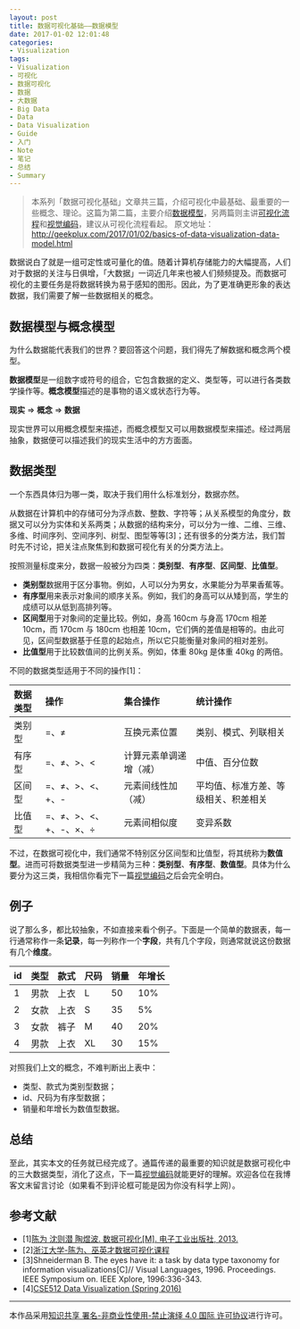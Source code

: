 ```yaml
---
layout: post
title: 数据可视化基础——数据模型
date: 2017-01-02 12:01:48
categories:
- Visualization
tags:
- Visualization
- 可视化
- 数据可视化
- 数据
- 大数据
- Big Data
- Data
- Data Visualization
- Guide
- 入门
- Note
- 笔记
- 总结
- Summary
---
```




> 本系列「数据可视化基础」文章共三篇，介绍可视化中最基础、最重要的一些概念、理论。这篇为第二篇，主要介绍[数据模型](http://geekplux.com/2017/01/02/basics-of-data-visualization-data-model.html)，另两篇则主讲[可视化流程](http://geekplux.com/2017/01/01/basics-of-data-visualization-the-process-model.html)和[视觉编码](http://geekplux.com/2017/01/03/basics-of-data-visualization-visual-encoding-principles.html)，建议从可视化流程看起。
> 原文地址：http://geekplux.com/2017/01/02/basics-of-data-visualization-data-model.html


数据说白了就是一组可定性或可量化的值。随着计算机存储能力的大幅提高，人们对于数据的关注与日俱增，「大数据」一词近几年来也被人们频频提及。而数据可视化的主要任务是将数据转换为易于感知的图形。因此，为了更准确更形象的表达数据，我们需要了解一些数据相关的概念。


## 数据模型与概念模型

为什么数据能代表我们的世界？要回答这个问题，我们得先了解数据和概念两个模型。

**数据模型**是一组数字或符号的组合，它包含数据的定义、类型等，可以进行各类数学操作等。**概念模型**描述的是事物的语义或状态行为等。

**现实** => **概念** => **数据**

现实世界可以用概念模型来描述，而概念模型又可以用数据模型来描述。经过两层抽象，数据便可以描述我们的现实生活中的方方面面。


## 数据类型

一个东西具体归为哪一类，取决于我们用什么标准划分，数据亦然。

从数据在计算机中的存储可分为浮点数、整数、字符等；从关系模型的角度分，数据又可以分为实体和关系两类；从数据的结构来分，可以分为一维、二维、三维、多维、时间序列、空间序列、树型、图型等等[3]；还有很多的分类方法，我们暂时先不讨论，把关注点聚焦到和数据可视化有关的分类方法上。

按照测量标度来分，数据一般被分为四类：**类别型**、**有序型**、**区间型**、**比值型**。


- **类别型**数据用于区分事物。例如，人可以分为男女，水果能分为苹果香蕉等。
- **有序型**用来表示对象间的顺序关系。例如，我们的身高可以从矮到高，学生的成绩可以从低到高排列等。
- **区间型**用于对象间的定量比较。例如，身高 160cm 与身高 170cm 相差 10cm，而 170cm 与 180cm 也相差 10cm，它们俩的差值是相等的。由此可见，区间型数据基于任意的起始点，所以它只能衡量对象间的相对差别。
- **比值型**用于比较数值间的比例关系。例如，体重 80kg 是体重 40kg 的两倍。

不同的数据类型适用于不同的操作[1]：

| 数据类型 | 操作 | 集合操作 | 统计操作 |
| :---- | :---- | :---- | :---- |
| 类别型 | =、≠ | 互换元素位置 | 类别、模式、列联相关 |
| 有序型 | =、≠、>、< | 计算元素单调递增（减） | 中值、百分位数 |
| 区间型 | =、≠、>、<、+、- | 元素间线性加（减） | 平均值、标准方差、等级相关、积差相关 |
| 比值型 | =、≠、>、<、+、-、×、÷ | 元素间相似度 | 变异系数 |

不过，在数据可视化中，我们通常不特别区分区间型和比值型，将其统称为**数值型**。进而可将数据类型进一步精简为三种：**类别型**、**有序型**、**数值型**。具体为什么要分为这三类，我相信你看完下一篇[视觉编码](http://geekplux.com/2017/01/03/basics-of-data-visualization-visual-encoding-principles.html)之后会完全明白。


## 例子

说了那么多，都比较抽象，不如直接来看个例子。下面是一个简单的数据表，每一行通常称作一条**记录**，每一列称作一个**字段**，共有几个字段，则通常就说这份数据有几个**维度**。

| id | 类型 | 款式 | 尺码 | 销量 | 年增长 |
| :-- | :-- | :-- | :-- | :-- | :-- |
| 1 | 男款 | 上衣 | L | 50 | 10% |
| 2 | 女款 | 上衣 | S | 35 | 5% |
| 3 | 女款 | 裤子 | M | 40 | 20% |
| 4 | 男款 | 上衣 | XL | 30 | 15% |

对照我们上文的概念，不难判断出上表中：

- 类型、款式为类别型数据；
- id、尺码为有序型数据；
- 销量和年增长为数值型数据。


## 总结

至此，其实本文的任务就已经完成了。通篇传递的最重要的知识就是数据可视化中的三大数据类型，消化了这点，下一篇[视觉编码](http://geekplux.com/2017/01/03/basics-of-data-visualization-visual-encoding-principles.html)就能更好的理解。欢迎各位在我博客文末留言讨论（如果看不到评论框可能是因为你没有科学上网）。


## 参考文献

- [1][陈为 沈则潜 陶煜波. 数据可视化[M]. 电子工业出版社, 2013.](https://book.douban.com/subject/25760272/)
- [2][浙江大学-陈为、巫英才数据可视化课程](http://www.cad.zju.edu.cn/home/vagblog/?page_id=1302)
- [3]Shneiderman B. The eyes have it: a task by data type taxonomy for information visualizations[C]// Visual Languages, 1996. Proceedings. IEEE Symposium on. IEEE Xplore, 1996:336-343.
- [4][CSE512 Data Visualization (Spring 2016)](http://courses.cs.washington.edu/courses/cse512/16sp/)


--------------
本作品采用[知识共享 署名-非商业性使用-禁止演绎 4.0 国际 许可协议](http://creativecommons.org/licenses/by-nc-nd/4.0/)进行许可。
